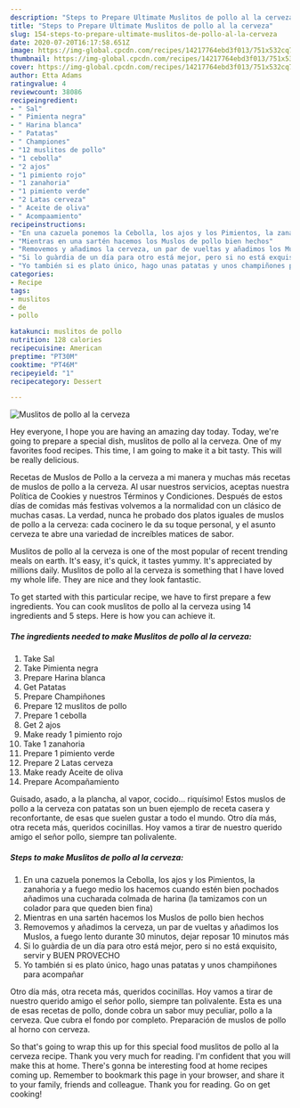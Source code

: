 ```yaml
---
description: "Steps to Prepare Ultimate Muslitos de pollo al la cerveza"
title: "Steps to Prepare Ultimate Muslitos de pollo al la cerveza"
slug: 154-steps-to-prepare-ultimate-muslitos-de-pollo-al-la-cerveza
date: 2020-07-20T16:17:58.651Z
image: https://img-global.cpcdn.com/recipes/14217764ebd3f013/751x532cq70/muslitos-de-pollo-al-la-cerveza-foto-principal.jpg
thumbnail: https://img-global.cpcdn.com/recipes/14217764ebd3f013/751x532cq70/muslitos-de-pollo-al-la-cerveza-foto-principal.jpg
cover: https://img-global.cpcdn.com/recipes/14217764ebd3f013/751x532cq70/muslitos-de-pollo-al-la-cerveza-foto-principal.jpg
author: Etta Adams
ratingvalue: 4
reviewcount: 38086
recipeingredient:
- " Sal"
- " Pimienta negra"
- " Harina blanca"
- " Patatas"
- " Championes"
- "12 muslitos de pollo"
- "1 cebolla"
- "2 ajos"
- "1 pimiento rojo"
- "1 zanahoria"
- "1 pimiento verde"
- "2 Latas cerveza"
- " Aceite de oliva"
- " Acompaamiento"
recipeinstructions:
- "En una cazuela ponemos la Cebolla, los ajos y los Pimientos, la zanahoria y a fuego medio los hacemos cuando estén bien pochados añadimos una cucharada colmada de harina (la tamizamos con un colador para que queden bien fina)"
- "Mientras en una sartén hacemos los Muslos de pollo bien hechos"
- "Removemos y añadimos la cerveza, un par de vueltas y añadimos los Muslos, a fuego lento durante 30 minutos, dejar reposar 10 minutos más"
- "Si lo guàrdia de un día para otro está mejor, pero si no está exquisito, servir y BUEN PROVECHO"
- "Yo también si es plato único, hago unas patatas y unos champiñones para acompañar"
categories:
- Recipe
tags:
- muslitos
- de
- pollo

katakunci: muslitos de pollo 
nutrition: 128 calories
recipecuisine: American
preptime: "PT30M"
cooktime: "PT46M"
recipeyield: "1"
recipecategory: Dessert

---
```



![Muslitos de pollo al la cerveza](https://img-global.cpcdn.com/recipes/14217764ebd3f013/751x532cq70/muslitos-de-pollo-al-la-cerveza-foto-principal.jpg)

Hey everyone, I hope you are having an amazing day today. Today, we're going to prepare a special dish, muslitos de pollo al la cerveza. One of my favorites food recipes. This time, I am going to make it a bit tasty. This will be really delicious.

Recetas de Muslos de Pollo a la cerveza a mi manera y muchas más recetas de muslos de pollo a la cerveza. Al usar nuestros servicios, aceptas nuestra Política de Cookies y nuestros Términos y Condiciones. Después de estos días de comidas más festivas volvemos a la normalidad con un clásico de muchas casas. La verdad, nunca he probado dos platos iguales de muslos de pollo a la cerveza: cada cocinero le da su toque personal, y el asunto cerveza te abre una variedad de increíbles matices de sabor.

Muslitos de pollo al la cerveza is one of the most popular of recent trending meals on earth. It's easy, it's quick, it tastes yummy. It's appreciated by millions daily. Muslitos de pollo al la cerveza is something that I have loved my whole life. They are nice and they look fantastic.


To get started with this particular recipe, we have to first prepare a few ingredients. You can cook muslitos de pollo al la cerveza using 14 ingredients and 5 steps. Here is how you can achieve it.

<!--inarticleads1-->

##### The ingredients needed to make Muslitos de pollo al la cerveza:

1. Take  Sal
1. Take  Pimienta negra
1. Prepare  Harina blanca
1. Get  Patatas
1. Prepare  Champiñones
1. Prepare 12 muslitos de pollo
1. Prepare 1 cebolla
1. Get 2 ajos
1. Make ready 1 pimiento rojo
1. Take 1 zanahoria
1. Prepare 1 pimiento verde
1. Prepare 2 Latas cerveza
1. Make ready  Aceite de oliva
1. Prepare  Acompañamiento


Guisado, asado, a la plancha, al vapor, cocido… riquísimo! Estos muslos de pollo a la cerveza con patatas son un buen ejemplo de receta casera y reconfortante, de esas que suelen gustar a todo el mundo. Otro día más, otra receta más, queridos cocinillas. Hoy vamos a tirar de nuestro querido amigo el señor pollo, siempre tan polivalente. 

<!--inarticleads2-->

##### Steps to make Muslitos de pollo al la cerveza:

1. En una cazuela ponemos la Cebolla, los ajos y los Pimientos, la zanahoria y a fuego medio los hacemos cuando estén bien pochados añadimos una cucharada colmada de harina (la tamizamos con un colador para que queden bien fina)
1. Mientras en una sartén hacemos los Muslos de pollo bien hechos
1. Removemos y añadimos la cerveza, un par de vueltas y añadimos los Muslos, a fuego lento durante 30 minutos, dejar reposar 10 minutos más
1. Si lo guàrdia de un día para otro está mejor, pero si no está exquisito, servir y BUEN PROVECHO
1. Yo también si es plato único, hago unas patatas y unos champiñones para acompañar


Otro día más, otra receta más, queridos cocinillas. Hoy vamos a tirar de nuestro querido amigo el señor pollo, siempre tan polivalente. Esta es una de esas recetas de pollo, donde cobra un sabor muy peculiar, pollo a la cerveza. Que cubra el fondo por completo. Preparación de muslos de pollo al horno con cerveza. 

So that's going to wrap this up for this special food muslitos de pollo al la cerveza recipe. Thank you very much for reading. I'm confident that you will make this at home. There's gonna be interesting food at home recipes coming up. Remember to bookmark this page in your browser, and share it to your family, friends and colleague. Thank you for reading. Go on get cooking!
